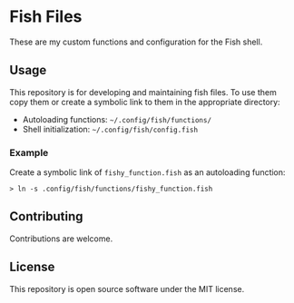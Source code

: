 # Fish Files

These are my custom functions and configuration for the Fish shell.

## Usage

This repository is for developing and maintaining fish files. To use them copy
them or create a symbolic link to them in the appropriate directory:
- Autoloading functions: `~/.config/fish/functions/`
- Shell initialization:  `~/.config/fish/config.fish`

### Example

Create a symbolic link of `fishy_function.fish` as an autoloading function:
```shell
> ln -s .config/fish/functions/fishy_function.fish
```

## Contributing

Contributions are welcome.

## License

This repository is open source software under the MIT license.
